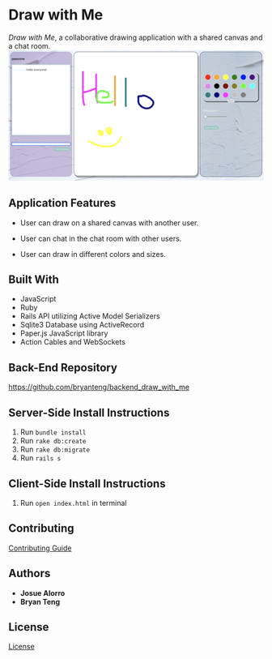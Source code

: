 # Draw with Me

*Draw with Me*, a collaborative drawing application with a shared canvas and a chat room.
![example pic](./app_demo.png)

## Application Features
- User can draw on a shared canvas with another user.

- User can chat in the chat room with other users.

- User can draw in different colors and sizes.


## Built With
- JavaScript
- Ruby
- Rails API utilizing Active Model Serializers
- Sqlite3 Database using ActiveRecord
- Paper.js JavaScript library
- Action Cables and WebSockets

## Back-End Repository
https://github.com/bryanteng/backend_draw_with_me

## Server-Side Install Instructions
1. Run `bundle install`
2. Run `rake db:create`
3. Run `rake db:migrate`
4. Run `rails s`

## Client-Side Install Instructions
1. Run `open index.html` in terminal

## Contributing
[Contributing Guide](./CONTRIBUTING.md)

## Authors
- **Josue Alorro**
- **Bryan Teng**

## License
[License](./LICENSE.md)
